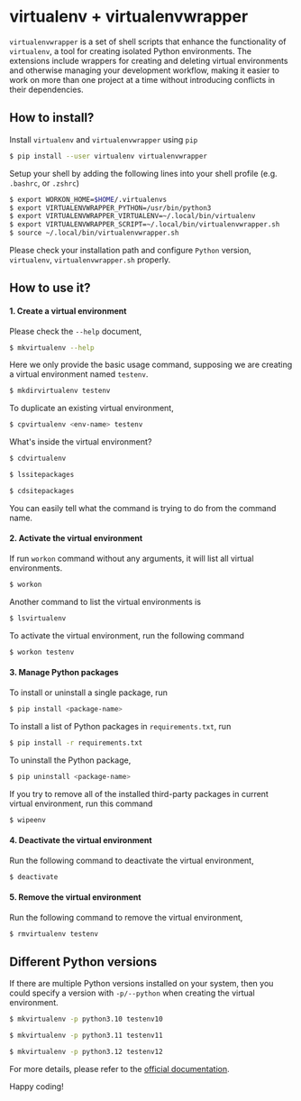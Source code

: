 # virtualenv + virtualenvwrapper

`virtualenvwrapper` is a set of shell scripts that enhance the functionality of `virtualenv`, a tool for creating isolated Python environments. The extensions include wrappers for creating and deleting virtual environments and otherwise managing your development workflow, making it easier to work on more than one project at a time without introducing conflicts in their dependencies.


## How to install?

Install `virtualenv` and `virtualenvwrapper` using `pip`

```bash
$ pip install --user virtualenv virtualenvwrapper
```

Setup your shell by adding the following lines into your shell profile (e.g. `.bashrc`, or `.zshrc`)

```bash
$ export WORKON_HOME=$HOME/.virtualenvs
$ export VIRTUALENVWRAPPER_PYTHON=/usr/bin/python3
$ export VIRTUALENVWRAPPER_VIRTUALENV=~/.local/bin/virtualenv
$ export VIRTUALENVWRAPPER_SCRIPT=~/.local/bin/virtualenvwrapper.sh
$ source ~/.local/bin/virtualenvwrapper.sh
```

Please check your installation path and configure `Python` version, `virtualenv`, `virtualenvwrapper.sh` properly.


## How to use it?


#### 1. Create a virtual environment

Please check the `--help` document,
```bash
$ mkvirtualenv --help
```

Here we only provide the basic usage command, supposing we are creating a virtual environment named `testenv`.

```bash
$ mkdirvirtualenv testenv
```

To duplicate an existing virtual environment,
```bash
$ cpvirtualenv <env-name> testenv
```

What's inside the virtual environment?

```bash
$ cdvirtualenv

$ lssitepackages

$ cdsitepackages
```

You can easily tell what the command is trying to do from the command name.

#### 2. Activate the virtual environment

If run `workon` command without any arguments, it will list all virtual environments.

```bash
$ workon
```

Another command to list the virtual environments is

```bash
$ lsvirtualenv
```

To activate the virtual environment, run the following command
```bash
$ workon testenv
```


#### 3. Manage Python packages

To install or uninstall a single package, run

```bash
$ pip install <package-name>
```

To install a list of Python packages in `requirements.txt`, run

```bash
$ pip install -r requirements.txt
```

To uninstall the Python package,

```bash
$ pip uninstall <package-name>
```

If you try to remove all of the installed third-party packages in current virtual environment, run this command

```bash
$ wipeenv
```


#### 4. Deactivate the virtual environment

Run the following command to deactivate the virtual environment,

```bash
$ deactivate
```


#### 5. Remove the virtual environment

Run the following command to remove the virtual environment,

```bash
$ rmvirtualenv testenv
```

## Different Python versions

If there are multiple Python versions installed on your system, then you could specify a version with `-p/--python` when creating the virtual environment.

```bash
$ mkvirtualenv -p python3.10 testenv10
```

```bash
$ mkvirtualenv -p python3.11 testenv11
```

```bash
$ mkvirtualenv -p python3.12 testenv12
```

For more details, please refer to the [official documentation](https://virtualenvwrapper.readthedocs.io/en/latest/).

Happy coding!
